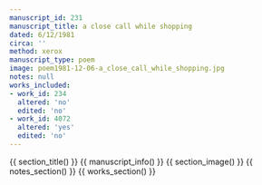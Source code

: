 ```yaml
---
manuscript_id: 231
manuscript_title: a close call while shopping
dated: 6/12/1981
circa: ''
method: xerox
manuscript_type: poem
image: poem1981-12-06-a_close_call_while_shopping.jpg
notes: null
works_included:
- work_id: 234
  altered: 'no'
  edited: 'no'
- work_id: 4072
  altered: 'yes'
  edited: 'no'
---
```


{{ section_title() }}
{{ manuscript_info() }}
{{ section_image() }}
{{ notes_section() }}
{{ works_section() }}
